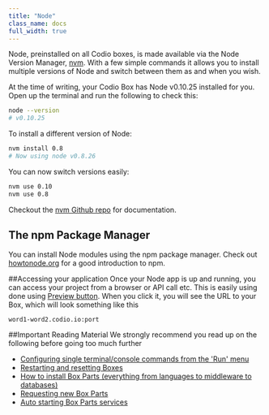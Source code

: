 ```yaml
---
title: "Node"
class_name: docs
full_width: true
---
```


Node, preinstalled on all Codio boxes, is made available via the Node Version Manager, [nvm](https://github.com/creationix/nvm). With a few simple commands it allows you to install multiple versions of Node and switch between them as and when you wish.

At the time of writing, your Codio Box has Node v0.10.25 installed for you. Open up the terminal and run the following to check this:

```bash
node --version
# v0.10.25
```

To install a different version of Node:

```bash
nvm install 0.8
# Now using node v0.8.26 
```

You can now switch versions easily:

```bash
nvm use 0.10
nvm use 0.8
```

Checkout the [nvm Github repo](https://github.com/creationix/nvm) for documentation.

## The npm Package Manager
You can install Node modules using the npm package manager. Check out [howtonode.org](http://howtonode.org/introduction-to-npm) for a good introduction to npm.

##Accessing your application
Once your Node app is up and running, you can access your project from a browser or API call etc. This is easily using done using [Preview button](/docs/ide/inline-preview). When you click it, you will see the URL to your Box, which will look something like this 

`word1-word2.codio.io:port`

##Important Reading Material
We strongly recommend you read up on the following before going too much further

- [Configuring single terminal/console commands from the 'Run' menu](/docs/boxes/run)
- [Restarting and resetting Boxes](/docs/boxes/restart-reset)
- [How to install Box Parts (everything from languages to middleware to databases)](/docs/boxes/box-parts)
- [Requesting new Box Parts](/docs/boxes/request-language)
- [Auto starting Box Parts services](/docs/boxes/startup)
